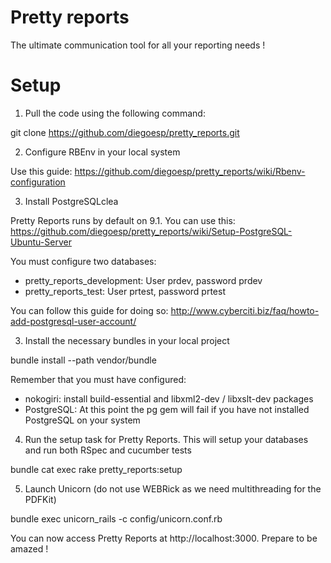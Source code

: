 Pretty reports
==============

The ultimate communication tool for all your reporting needs !

Setup
=====

1) Pull the code using the following command:

git clone https://github.com/diegoesp/pretty_reports.git

2) Configure RBEnv in your local system

Use this guide: https://github.com/diegoesp/pretty_reports/wiki/Rbenv-configuration

3) Install PostgreSQLclea

Pretty Reports runs by default on 9.1. You can use this: https://github.com/diegoesp/pretty_reports/wiki/Setup-PostgreSQL-Ubuntu-Server

You must configure two databases:

* pretty_reports_development: User prdev, password prdev
* pretty_reports_test: User prtest, password prtest

You can follow this guide for doing so: http://www.cyberciti.biz/faq/howto-add-postgresql-user-account/

3) Install the necessary bundles in your local project

bundle install --path vendor/bundle

Remember that you must have configured:

* nokogiri: install build-essential and libxml2-dev / libxslt-dev packages
* PostgreSQL: At this point the pg gem will fail if you have not installed PostgreSQL on your system

4) Run the setup task for Pretty Reports. This will setup your databases and run both RSpec and cucumber tests

bundle cat exec rake pretty_reports:setup

5) Launch Unicorn (do not use WEBRick as we need multithreading for the PDFKit)

bundle exec unicorn_rails -c config/unicorn.conf.rb

You can now access Pretty Reports at http://localhost:3000. Prepare to be amazed !